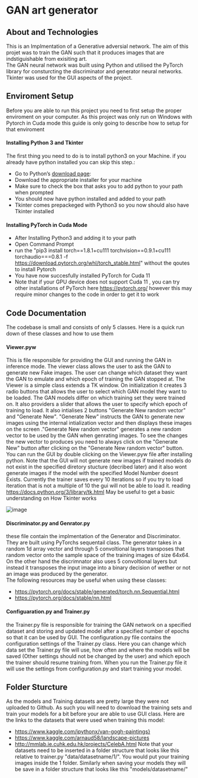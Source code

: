 # GAN art generator
## About and Technologies
This is an Implmentation of a Generative adversial network. The aim of this projet was to train the GAN such that it produces images that are indstiguishable from exisiting art.  
The GAN neural network was built using Python and utilised the PyTorch library for consturcting the discriminator and generator neural networks. Tkinter was used for the GUI aspects of the project.
## Enviroment Setup
Before you are able to run this project you need to first setup the proper enviroment on your computer. As this project was only run on Windows with Pytorch in Cuda mode this guide is only going to describe how to setup for that enviroment
#### Installing Python 3 and Tkinter
The first thing you need to do is to install python3 on your Machine. if you already have python installed you can skip this step.:  
- Go to Python’s [download page](https://www.python.org/downloads/release/python-394/):
- Download the appropriate installer for your machine
- Make sure to check the box that asks you to add python to your path when prompted
- You should now have python installed and added to your path 
- Tkinter comes prepackeged with Python3 so you now should also have Tkinter installed
#### Installing PyTorch in Cuda Mode
- After Installing Python3 and adding it to your path
- Open Command Prompt
- run the "pip3 install torch==1.8.1+cu111 torchvision==0.9.1+cu111 torchaudio===0.8.1 -f https://download.pytorch.org/whl/torch_stable.html" without the qoutes to install Pytorch
- You have now succesfully installed PyTorch for Cuda 11
- Note that if your GPU device does not support Cuda 11 , you can try other installations of PyTorch here https://pytorch.org/ however this may require minor changes to the code     in order to get it to work
## Code Documentation
The codebase is small and consists of only 5 classes. Here is a quick run down of these classes and how to use them
#### Viewer.pyw
This is file responsible for providing the GUI and running the GAN in inference mode. The viewer class allows the user to ask the GAN to generate new Fake images. The user can change which dataset they want the GAN to emulate and which epoch of training the GAN stopped at. The Viewer is a simple class extends a TK window. On initialization it creates 3 radio buttons that allows the user to select which GAN model they want to be loaded. The GAN models differ on which training set they were trained on. It also providers a slider that allows the user to specify which epoch of training to load. It also intialises 2 buttons "Generate New random vector" and "Generate New". "Generate New" instructs the GAN to generate new images using the internal intialization vector and then displays these images on the screen  ."Generate New random vector" generates a new random vector to be used by the GAN when genrating images. To see the changes the new vector to produces you need to always click on the "Generate New" button after clicking on the "Generate New random vector" button. You can run the GUI by double clicking on the Viewer.pyw file after installing python. Note that the GUI will not generate new images if trained models do not exist in the specified diretory stucture (decribed later) and it also wont generate images if the model with the specified Model Number doesnt Exists. Currently the trainer saves every 10 iterations so if you try to load iteration that is not a multiple of 10 the gui will not be able to load it. reading https://docs.python.org/3/library/tk.html May be useful to get a basic understanding on How Tkinter works  

![image](https://user-images.githubusercontent.com/69083495/115099624-6adfc680-9f37-11eb-9113-29b83e0e27a6.png)  
#### Discriminator.py and Genrator.py
these file contain the implmentation of the Generator and Discriminator. They are built using PyTorchs sequentail class. The generator takes in a random 1d array vector and through 5 convoltional layers transposes that random vector onto the sample space of the training images of size 64x64. On the other hand the discrimnator also uses 5 convoltional layers but instead it transposes the input image into a binary decision of wether or not an image was produced by the generator.  
The following resources may be useful when using these classes:
- https://pytorch.org/docs/stable/generated/torch.nn.Sequential.html
- https://pytorch.org/docs/stable/nn.html
#### Configuaration.py and Trainer.py
the Trainer.py file is responsible for training the GAN network on a specified dataset and storing and updated model after a specified number of epochs so that it can be used by GUI. The configuration.py file contains the configuration settings of the Trainer.py class. Here you can change which data set the Trainer.py file will use, how often and where the models will be saved (Other settings should not be changed by the user) and which epoch the trainer should resume training from. When you run the Trainer.py file it will use the settings from configuration.py and start training your model. 
## Folder Sturcture 
As the models and Training datasets are pretty large they were not uploaded to Github. As such you will need to download the training sets and train your models for a bit before your are able to use GUI class. Here are the links to the datasets that were used when training this model:  
- https://www.kaggle.com/ipythonx/van-gogh-paintings}
- https://www.kaggle.com/arnaud58/landscape-pictures
- http://mmlab.ie.cuhk.edu.hk/projects/CelebA.html
Note that your datasets need to be inserted in a folder structure that looks like this relative to trainer.py "data/datasetname/1/". You would put your training images inside the 1 folder. Similarly when saving your models they will be save in a folder structure that looks like this "models/datasetname/"



 

